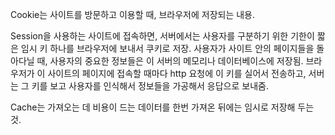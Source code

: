 Cookie는 사이트를 방문하고 이용할 때, 브라우저에 저장되는 내용.

Session을 사용하는 사이트에 접속하면, 서버에서는 사용자를 구분하기 위한 기한이 짧은 임시 키 하나를 브라우저에 보내서 쿠키로 저장. 사용자가 사이트 안의 페이지들을 돌아다닐 때, 사용자의 중요한 정보들은 이 서버의 메모리나 데이터베이스에 저장됨. 브라우저가 이 사이트의 페이지에 접속할 때마다 http 요청에 이 키를 실어서 전송하고, 서버는 그 키를 보고 사용자를 인식해서 정보들을 가공해서 응답으로 보내줌. 

Cache는 가져오는 데 비용이 드는 데이터를 한번 가져온 뒤에는 임시로 저장해 두는 것.

